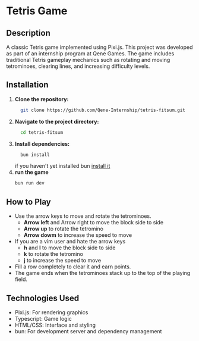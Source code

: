 # Tetris Game
## Description
A classic Tetris game implemented using Pixi.js. 
This project was developed as part of an internship program at Qene Games. 
The game includes traditional Tetris gameplay mechanics such as rotating and moving tetrominoes, clearing lines, and increasing difficulty levels.

## Installation
1. **Clone the repository:**
   ```bash
     git clone https://github.com/Qene-Internship/tetris-fitsum.git
   ```
2. **Navigate to the project directory:**
   ```bash
     cd tetris-fitsum
   ```
3. **Install dependencies:**
   ```bash
     bun install
   ```
   if you haven't yet installed bun [install it](https://bun.sh/docs/installation)
4. **run the game**
   ```bash
   bun run dev
   ```
## How to Play
-  Use the arrow keys to move and rotate the tetrominoes.
   - **Arrow left** and Arrow right  to move the block side to side
   - **Arrow up** to rotate the tetromino
   - **Arrow dowm** to increase the speed to move
-  If you are a vim user and hate the arrow keys 
   - **h** and **l**  to move the block side to side
   - **k** to rotate the tetromino
   - **j** to increase the speed to move
-  Fill a row completely to clear it and earn points.
- The game ends when the tetrominoes stack up to the top of the playing field.

## Technologies Used
- Pixi.js: For rendering graphics
- Typescript: Game logic
- HTML/CSS: Interface and styling
- bun: For development server and dependency management

